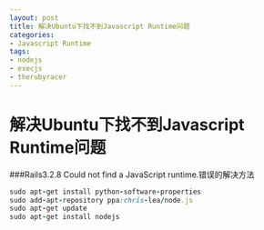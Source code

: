 ```yaml
---
layout: post
title: 解决Ubuntu下找不到Javascript Runtime问题
categories:
- Javascript Runtime
tags:
- nodejs
- execjs
- therubyracer
---
```


解决Ubuntu下找不到Javascript Runtime问题
=====================

###Rails3.2.8 Could not find a JavaScript runtime.错误的解决方法

```ruby
sudo apt-get install python-software-properties  
sudo add-apt-repository ppa:chris-lea/node.js  
sudo apt-get update  
sudo apt-get install nodejs  
```